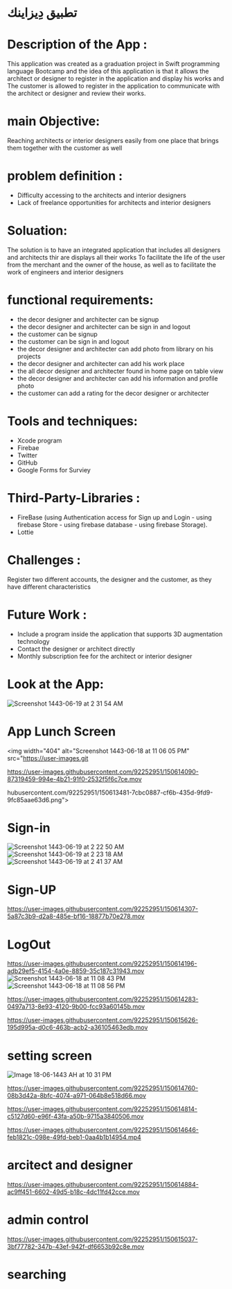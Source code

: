 # تطبيق دِيزاينك


# Description of the App :

This application was created as a graduation project in Swift programming language Bootcamp and the idea of this application is that it allows the architect or designer to register in the application and display his works and The customer is allowed to register in the application to communicate with the architect or designer and review their works.


# main Objective:

Reaching architects or interior designers easily from one place that brings them together with the customer as well 


# problem definition :

- Difficulty accessing to the architects and interior designers
- Lack of freelance opportunities for architects and interior designers 

# Soluation:

The solution is to have an integrated application that includes all designers and architects thir are displays all their works
To facilitate the life of the user from the merchant and the owner of the house, as well as to facilitate the work of engineers and interior designers

# functional requirements:

- the decor designer and architecter can be signup
- the decor designer and architecter can be sign in and logout
- the customer can be signup
- the customer can be sign in and logout
- the decor designer and architecter can add photo  from library on his projects
- the decor designer and architecter can add his work place
- the all decor designer and architecter found in home page on table view
- the decor designer and architecter can add his information and  profile photo
- the customer can add a rating for the decor designer or architecter


# Tools and techniques:

- Xcode program
- Firebae 
- Twitter 
- GitHub
- Google Forms for Surviey


# Third-Party-Libraries :

-  FireBase (using Authentication access for Sign up and Login - using firebase Store - using firebase database - using firebase Storage).
- Lottie


# Challenges :

Register two different accounts, the designer and the customer, as they have different characteristics

# Future Work :

- Include a program inside the application that supports 3D augmentation technology
- Contact the designer or architect directly
- Monthly subscription fee for the architect or interior designer


# Look at the App:
 ![Screenshot 1443-06-19 at 2 31 54 AM](https://user-images.githubusercontent.com/92252951/150613253-ca37fa46-90f9-42d2-bd08-8e9ffc31999f.png)
 
# App Lunch Screen

<img width="404" alt="Screenshot 1443-06-18 at 11 06 05 PM" src="https://user-images.git

https://user-images.githubusercontent.com/92252951/150614090-87319459-994e-4b21-91f0-2532f5f6c7ce.mov

hubusercontent.com/92252951/150613481-7cbc0887-cf6b-435d-9fd9-9fc85aae63d6.png">

# Sign-in


![Screenshot 1443-06-19 at 2 22 50 AM](https://user-images.githubusercontent.com/92252951/150613570-75983bf1-da4c-4a3d-9307-3f9b36ab0208.png)
![Screenshot 1443-06-19 at 2 23 18 AM](https://user-images.githubusercontent.com/92252951/150613583-08096ef1-8919-4ff9-81a1-a30ef634c7a5.png)
![Screenshot 1443-06-19 at 2 41 37 AM](https://user-images.githubusercontent.com/92252951/150613841-824b053b-a805-4092-8840-1c36eeba2b3f.png)

# Sign-UP


https://user-images.githubusercontent.com/92252951/150614307-5a87c3b9-d2a8-485e-bf16-18877b70e278.mov

# LogOut



https://user-images.githubusercontent.com/92252951/150614196-adb29ef5-4154-4a0e-8859-35c187c31943.mov
![Screenshot 1443-06-18 at 11 08 43 PM](https://user-images.githubusercontent.com/92252951/150614225-e58d68d4-bfc6-4812-ab13-937b08681788.png)
![Screenshot 1443-06-18 at 11 08 56 PM](https://user-images.githubusercontent.com/92252951/150614234-a6d677eb-109b-457c-9dea-c4e927b07419.png)

https://user-images.githubusercontent.com/92252951/150614283-0497a713-8e93-4120-9b00-fcc93a60145b.mov


https://user-images.githubusercontent.com/92252951/150615626-195d995a-d0c6-463b-acb2-a36105463edb.mov



# setting screen

![Image 18-06-1443 AH at 10 31 PM](https://user-images.githubusercontent.com/92252951/150614673-a2003a33-492a-4002-a01c-e90950159e84.jpg)


https://user-images.githubusercontent.com/92252951/150614760-08b3d42a-8bfc-4074-a971-064b8e518d66.mov



https://user-images.githubusercontent.com/92252951/150614814-c5127d60-e96f-43fa-a50b-9715a3840506.mov



https://user-images.githubusercontent.com/92252951/150614646-feb1821c-098e-49fd-beb1-0aa4b1b14954.mp4

# arcitect and designer 

https://user-images.githubusercontent.com/92252951/150614884-ac9ff451-6602-49d5-b18c-4dc11fd42cce.mov

# admin control

https://user-images.githubusercontent.com/92252951/150615037-3bf77782-347b-43ef-942f-df6653b92c8e.mov

# searching 




